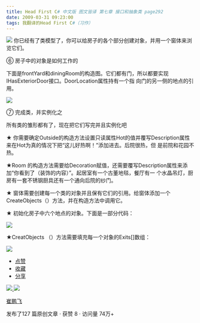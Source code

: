 ```yaml
---
title: Head First C# 中文版 图文皆译 第七章 接口和抽象类 page292
date: 2009-03-31 09:23:00
tags: 我翻译的Head First C#（习作）
---
```

![](https://p-blog.csdn.net/images/p_blog_csdn_net/cuipengfei1/EntryImages/20090331/2009-03-31_08-44-41.jpg) 你已经有了类模型了，你可以给房子的各个部分创建对象，并用一个窗体来浏览它们。

⑥  房子中的对象是如何工作的

下面是frontYard和diningRoom的构造图。它们都有门，所以都要实现IHasExteriorDoor接口。DoorLocation属性持有一个指
向门的另一侧的地点的引用。

![](https://p-blog.csdn.net/images/p_blog_csdn_net/cuipengfei1/EntryImages/20090331/2009-03-31_08-54-35.jpg)

⑦  完成类，并实例化之

所有类的雏形都有了，现在把它们写完并且实例化吧

★  你需要确定Outside的构造方法设置只读属性Hot的值并覆写Description属性来在Hot为真的情况下把“这儿好热啊！”添加进去。后院很热，但
是前院和花园不热。

★Room  的构造方法需要给Decoration赋值，还需要覆写Description属性来添加“你看到了（装饰的内容）”。起居室有一个古董地毯，餐厅有一
个水晶吊灯，厨房有一套不锈钢厨具还有一个通向后院的纱门。

★  窗体需要创建每一个类的对象并且保有它们的引用。给窗体添加一个CreateObjects（）方法，并在构造方法中调用它。

★  初始化房子中六个地点的对象。下面是一部分代码：

![](https://p-blog.csdn.net/images/p_blog_csdn_net/cuipengfei1/EntryImages/20090331/2009-03-31_09-14-42.jpg)

★CreatObjects  （）方法需要填充每一个对象的Exits[]数组：

![](https://p-blog.csdn.net/images/p_blog_csdn_net/cuipengfei1/EntryImages/20090331/2009-03-31_09-16-14.jpg)

  * [ 点赞  ](javascript:;)
  * [ 收藏  ](javascript:;)
  * [ 分享 ](javascript:;)

[ ![](https://profile.csdnimg.cn/5/2/5/3_cuipengfei1)
![](https://g.csdnimg.cn/static/user-reg-year/1x/11.png)
](https://blog.csdn.net/cuipengfei1)

[ 崔鹏飞 ](https://blog.csdn.net/cuipengfei1)

发布了127 篇原创文章  ·  获赞 8  ·  访问量 74万+

